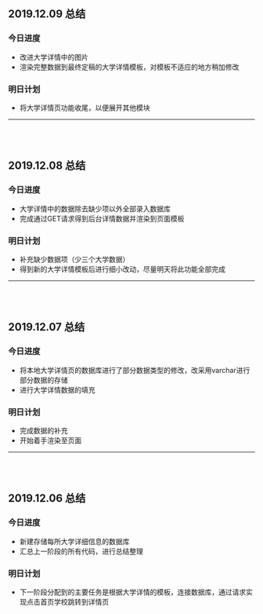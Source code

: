 
## 2019.12.09 总结  
### 今日进度  
* 改进大学详情中的图片          
* 渲染完整数据到最终定稿的大学详情模板，对模板不适应的地方稍加修改      
### 明日计划  
* 将大学详情页功能收尾，以便展开其他模块  
***  

<br/><br/>
## 2019.12.08 总结  
### 今日进度  
* 大学详情中的数据除去缺少项以外全部录入数据库      
* 完成通过GET请求得到后台详情数据并渲染到页面模板      
### 明日计划  
* 补充缺少数据项（少三个大学数据）    
* 得到新的大学详情模板后进行细小改动，尽量明天将此功能全部完成  
***  

<br/><br/>
## 2019.12.07 总结  
### 今日进度  
* 将本地大学详情页的数据库进行了部分数据类型的修改，改采用varchar进行部分数据的存储    
* 进行大学详情数据的填充    
### 明日计划  
* 完成数据的补充  
* 开始着手渲染至页面      
***  

<br/><br/>
## 2019.12.06 总结  
### 今日进度  
* 新建存储每所大学详细信息的数据库  
* 汇总上一阶段的所有代码，进行总结整理  
### 明日计划  
* 下一阶段分配到的主要任务是根据大学详情的模板，连接数据库，通过请求实现点击首页学校跳转到详情页  
